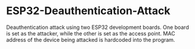 # ESP32-Deauthentication-Attack
Deauthentication attack using two ESP32 development boards. One board is set as the attacker, while the other is set as the access point. MAC address of the device being attacked is hardcoded into the program.
